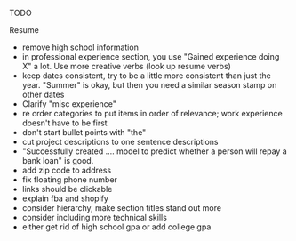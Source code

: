 TODO

Resume
- remove high school information
- in professional experience section, you use "Gained experience doing X" a lot. Use more creative verbs (look up resume verbs)
- keep dates consistent, try to be a little more consistent than just the year. "Summer" is okay, but then you need a similar season stamp on other dates
- Clarify "misc experience"
- re order categories to put items in order of relevance; work experience doesn't have to be first
- don't start bullet points with "the"
- cut project descriptions to one sentence descriptions
- "Successfully created .... model to predict whether a person will repay a bank loan" is good.
- add zip code to address
- fix floating phone number
- links should be clickable
- explain fba and shopify
- consider hierarchy, make section titles stand out more
- consider including more technical skills
- either get rid of high school gpa or add college gpa
